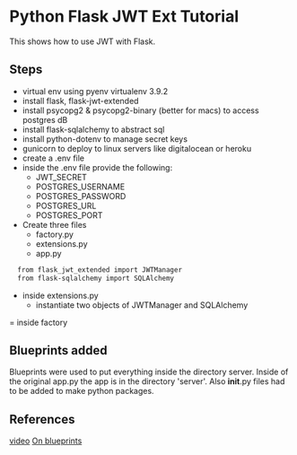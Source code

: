 # Python Flask JWT Ext Tutorial

This shows how to use JWT with Flask.

## Steps

- virtual env using pyenv virtualenv 3.9.2
- install flask, flask-jwt-extended
- install psycopg2 & psycopg2-binary (better for macs) to access postgres dB
- install flask-sqlalchemy to abstract sql
- install python-dotenv to manage secret keys
- gunicorn to deploy to linux servers like digitalocean or heroku
- create a .env file
- inside the .env file provide the following:
  - JWT_SECRET
  - POSTGRES_USERNAME
  - POSTGRES_PASSWORD
  - POSTGRES_URL
  - POSTGRES_PORT
- Create three files
  - factory.py
  - extensions.py
  - app.py

```bash
  from flask_jwt_extended import JWTManager
  from flask-sqlalchemy import SQLAlchemy
```

- inside extensions.py
  - instantiate two objects of JWTManager and SQLAlchemy

= inside factory

## Blueprints added

Blueprints were used to put everything inside the directory server.
Inside of the original app.py the app is in the directory 'server'.
Also __init__.py files had to be added to make python packages.

## References

[video](https://www.youtube.com/watch?v=pAOAhZNlGK8)
[On blueprints](https://exploreflask.com/en/latest/blueprints.html)
